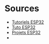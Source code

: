 # Sources

* [Tutoriels ESP32](https://www.raspberryme.com/category/esp-tutoriels/esp32-tutoriels/)
* [Tuto ESP32](https://lecluseo.scenari-community.org/CircuitPython/co/module_Micropython_2.html)
* [Projets ESP32](https://how2electronics.com/micropython-projects/esp32-micropython-projects/)
* []()